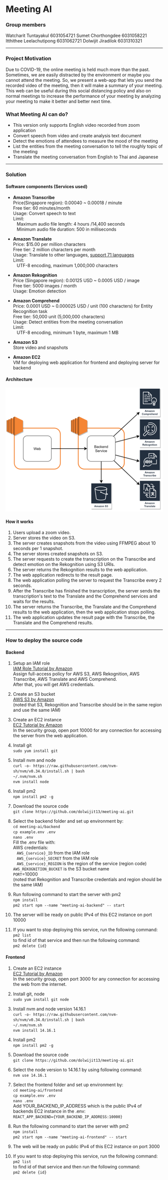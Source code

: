 ﻿# Meeting AI

### Group members
Watcharit Tuntayakul	6031054721
Sumet Chorthongdee 	6031058221
Itthithee Leelachutipong	6031062721
Dolwijit Jiradilok		6031310321

------------

### Project Motivation
Due to COVID-19, the online meeting is held much more than the past. Sometimes, we are easily distracted by the environment or maybe you cannot attend the meeting. So, we present a web-app that lets you send the recorded video of the meeting, then it will make a summary of your meeting. This web can be useful during this social distancing policy and also on normal meetings to increase the performance of your meeting by analyzing your meeting to make it better and better next time.

### What Meeting AI can do?
- This version only supports English video recorded from zoom application
- Convert speech from video and create analysis text document
- Detect the emotions of attendees to measure the mood of the meeting
- List the entities from the meeting conversation to tell the roughly topic of the meeting
- Translate the meeting conversation from English to Thai and Japanese

------------

### Solution
#### Software components (Services used)
- **Amazon Transcribe**  
Price(Singapore region): 0.00040 ~ 0.00018 / minute  
Free tier: 60 minutes/month  
Usage: Convert speech to text  
Limit:  
&nbsp;&nbsp;&nbsp;Maximum audio file length: 4 hours /14,400 seconds  
&nbsp;&nbsp;&nbsp;Minimum audio file duration: 500 in milliseconds

- **Amazon Translate**  
Price: $15.00 per million characters  
Free tier: 2 million characters per month  
Usage: Translate to other languages, [support 71 languages](https://docs.aws.amazon.com/translate/latest/dg/what-is.html#language-pairs "support 71 languages")  
Limit:  
&nbsp;&nbsp;&nbsp;UTF-8 encoding, maximum 1,000,000 characters

- **Amazon Rekognition**  
Price (Singapore region): 0.00125 USD ~ 0.0005 USD / image  
Free tier: 5000 images / month  
Usage: Emotion detection

- **Amazon Comprehend**  
Price: 0.0001 USD ~ 0.000025 USD / unit (100 characters) for Entity Recognition task  
Free tier: 50,000 unit (5,000,000 characters)  
Usage: Detect entities from the meeting conversation  
Limit:  
&nbsp;&nbsp;&nbsp;UTF-8 encoding, minimum 1 byte, maximum 1 MB

- **Amazon S3**  
Store video and snapshots

- **Amazon EC2**  
VM for deploying web application for frontend and deploying server for backend

#### Architecture
![](architecture.png)

#### How it works
1. Users upload a zoom video.
2. Server stores the video on S3.
3. The server creates snapshots from the video using FFMPEG about 10 seconds per 1 snapshot.
4. The server stores created snapshots on S3.
5. The server requests to create the transcription on the Transcribe and detect emotion on the Rekognition using S3 URIs.
6. The server returns the Rekognition results to the web application.
7. The web application redirects to the result page.
8. The web application polling the server to request the Transcribe every 2 seconds.
9. After the Transcribe has finished the transcription, the server sends the transcription's text to the Translate and the Comprehend services and waits for the results.
10. The server returns the Transcribe, the Translate and the Comprehend results to the web application, then the web application stops polling.
11. The web application updates the result page with the Transcribe, the Translate and the Comprehend results.

------------

### How to deploy the source code
#### Backend
1. Setup an IAM role  
[IAM Role Tutorial by Amazon](https://aws.amazon.com/th/premiumsupport/knowledge-center/create-new-iam-user/ "IAM Role Tutorial by Amazon")  
Assign full-access policy for AWS S3, AWS Rekognition, AWS Transcribe, AWS Translate and AWS Comprehend.  
After that, you will get AWS credentials.

2. Create an S3 bucket  
[AWS S3 by Amazon](https://docs.aws.amazon.com/AmazonS3/latest/userguide/GetStartedWithS3.html "AWS S3 by Amazon")  
(noted that S3, Rekognition and Transcribe should be in the same region and use the same IAM)

3. Create an EC2 instance  
[EC2 Tutorial by Amazon](https://docs.aws.amazon.com/AWSEC2/latest/UserGuide/EC2_GetStarted.html "EC2 Tutorial by Amazon")  
In the security group, open port 10000 for any connection for accessing the server from the web application.

4. Install git  
`sudo yum install git`

5. Install nvm and node  
`curl -o- https://raw.githubusercontent.com/nvm-sh/nvm/v0.34.0/install.sh | bash`  
`~/.nvm/nvm.sh`  
`nvm install node`

6. Install pm2  
`npm install pm2 -g`

7. Download the source code  
`git clone https://github.com/dolwijit13/meeting-ai.git`

8. Select the backend folder and set up environment by:  
`cd meeting-ai/backend`  
`cp example.env .env`  
`nano .env`  
Fill the .env file with:  
AWS credentials:  
&nbsp;&nbsp;&nbsp;`AWS_{service}_ID` from the IAM role  
&nbsp;&nbsp;&nbsp;`AWS_{service}_SECRET` from the IAM role  
&nbsp;&nbsp;&nbsp;`AWS_{service}_REGION` is the region of the service (region code)  
`AWS_REKOGNITION_BUCKET` is the S3 bucket name  
`PORT`=10000  
(noted that Rekognition and Transcribe credentials and region should be the same IAM)

9. Run following command to start the server with pm2  
`npm install`  
`pm2 start npm --name "meeting-ai-backend" -- start`

10. The server will be ready on public IPv4 of this EC2 instance on port 10000

11. If you want to stop deploying this service, run the following command:  
`pm2 list`  
to find id of that service and then run the following command:  
`pm2 delete {id}`

#### Frontend
1. Create an EC2 instance  
[EC2 Tutorial by Amazon](https://docs.aws.amazon.com/AWSEC2/latest/UserGuide/EC2_GetStarted.html "EC2 Tutorial by Amazon")  
In the security group, open port 3000 for any connection for accessing the web from the internet.

2. Install git, node  
`sudo yum install git node`

3. Install nvm and node version 14.16.1  
`curl -o- https://raw.githubusercontent.com/nvm-sh/nvm/v0.34.0/install.sh | bash`  
`~/.nvm/nvm.sh`  
`nvm install 14.16.1`

4. Install pm2  
`npm install pm2 -g`

5. Download the source code  
`git clone https://github.com/dolwijit13/meeting-ai.git`

6. Select the node version to 14.16.1 by using following command:  
`nvm use 14.16.1`

7. Select the frontend folder and set up environment by:  
`cd meeting-ai/frontend`  
`cp example.env .env`  
`nano .env`  
Add YOUR_BACKEND_IP_ADDRESS which is the public IPv4 of backends EC2 instance in the .env:  
`REACT_APP_BACKEND={YOUR_BACKEND_IP_ADDRESS:10000}`

8. Run the following command to start the server with pm2  
`npm install`  
`pm2 start npm --name "meeting-ai-frontend" -- start`

9. The web will be ready on public IPv4 of this EC2 instance on port 3000

10. If you want to stop deploying this service, run the following command:  
`pm2 list`  
to find id of that service and then run the following command:  
`pm2 delete {id}`
